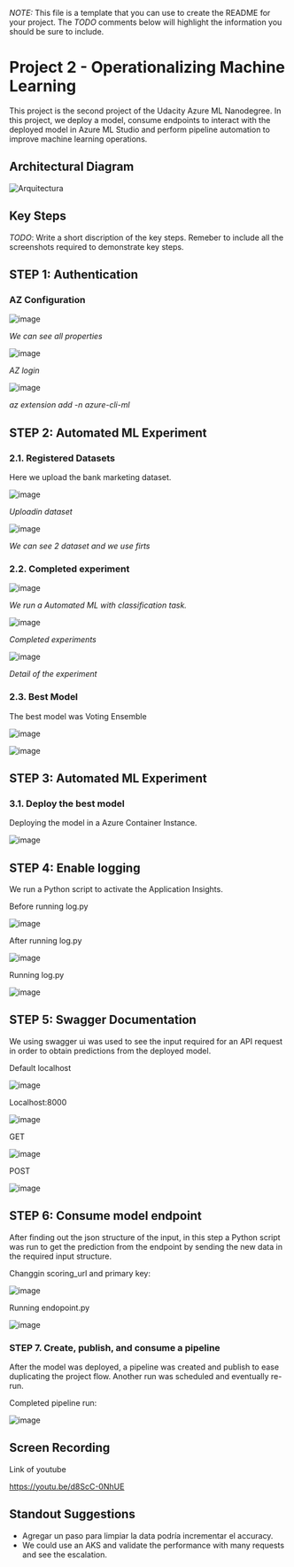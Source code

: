 *NOTE:* This file is a template that you can use to create the README for your project. The *TODO* comments below will highlight the information you should be sure to include.


# Project 2 - Operationalizing Machine Learning

This project is the second project of the Udacity Azure ML Nanodegree. In this project, we deploy a model, consume endpoints to interact with the deployed model in Azure ML Studio and perform pipeline automation to improve machine learning operations.

## Architectural Diagram

![Arquitectura](https://user-images.githubusercontent.com/8076356/107143883-74302f80-6905-11eb-8a6a-ff6955193748.png)

## Key Steps
*TODO*: Write a short discription of the key steps. Remeber to include all the screenshots required to demonstrate key steps. 

## STEP 1: Authentication

### AZ Configuration

![image](https://user-images.githubusercontent.com/8076356/107144070-a2623f00-6906-11eb-8bb2-f009e2a86737.png)

*We can see all properties*

![image](https://user-images.githubusercontent.com/8076356/107144094-cc1b6600-6906-11eb-9d06-f5469c5d3034.png)

*AZ login*

![image](https://user-images.githubusercontent.com/8076356/107144105-e1909000-6906-11eb-88f8-171b0c0db179.png)

*az extension add -n azure-cli-ml*

## STEP 2: Automated ML Experiment

### 2.1. Registered Datasets
Here we upload the bank marketing dataset.

![image](https://user-images.githubusercontent.com/8076356/107144668-b0b25a00-690a-11eb-8a53-8f8ddf75a690.png)

*Uploadin dataset*

![image](https://user-images.githubusercontent.com/8076356/107144274-1cdf8e80-6908-11eb-9f59-2d0876e5f8aa.png)

*We can see 2 dataset  and we use firts*

### 2.2. Completed experiment

![image](https://user-images.githubusercontent.com/8076356/107144744-3b935480-690b-11eb-8383-242538bcd9ef.png)

*We run a Automated ML with classification task.*

![image](https://user-images.githubusercontent.com/8076356/107144783-74cbc480-690b-11eb-8550-85307cd7afd5.png)

*Completed experiments*

![image](https://user-images.githubusercontent.com/8076356/107144797-88772b00-690b-11eb-87c3-4255cace6035.png)

*Detail of the experiment*

### 2.3. Best Model

The best model was Voting Ensemble

![image](https://user-images.githubusercontent.com/8076356/107144822-b6f50600-690b-11eb-9905-2d7847d566b4.png)

![image](https://user-images.githubusercontent.com/8076356/107144839-d3913e00-690b-11eb-9d86-8948a446aa7f.png)


## STEP 3: Automated ML Experiment

### 3.1. Deploy the best model
Deploying the model in a Azure Container Instance.

![image](https://user-images.githubusercontent.com/8076356/107149167-24f9f700-6925-11eb-8eb0-2b470b3dfc4a.png)


## STEP 4: Enable logging
We run a Python script to activate the Application Insights.

Before running log.py

![image](https://user-images.githubusercontent.com/8076356/107149214-5ecafd80-6925-11eb-9372-1ffe01447079.png)

After running log.py

![image](https://user-images.githubusercontent.com/8076356/107149228-71453700-6925-11eb-9eae-18d58e3787b5.png)

Running log.py

![image](https://user-images.githubusercontent.com/8076356/107149242-85893400-6925-11eb-92f6-a74df3ea74b7.png)

## STEP 5: Swagger Documentation
We using swagger ui was used to see the input required for an API request in order to obtain predictions from the deployed model.

Default localhost

![image](https://user-images.githubusercontent.com/8076356/107149285-c7b27580-6925-11eb-97f3-a3a5799b38dc.png)

Localhost:8000

![image](https://user-images.githubusercontent.com/8076356/107149300-dac54580-6925-11eb-8b5c-6336e3e46571.png)

GET

![image](https://user-images.githubusercontent.com/8076356/107149329-fc263180-6925-11eb-8459-be99d49e066a.png)

POST

![image](https://user-images.githubusercontent.com/8076356/107149336-0ba57a80-6926-11eb-97c8-0e0c62ed41f5.png)


## STEP 6: Consume model endpoint
After finding out the json structure of the input, in this step a Python script was run to get the prediction from the endpoint by sending the new data in the required input structure.

Changgin scoring_url and primary key:

![image](https://user-images.githubusercontent.com/8076356/107149396-5cb56e80-6926-11eb-92f1-656f0c325105.png)

Running endopoint.py

![image](https://user-images.githubusercontent.com/8076356/107149408-6ccd4e00-6926-11eb-9005-4530876b39ff.png)


### STEP 7. Create, publish, and consume a pipeline
After the model was deployed, a pipeline was created and publish to ease duplicating the project flow. Another run was scheduled and eventually re-run.

Completed pipeline run:

![image](https://user-images.githubusercontent.com/8076356/107149477-c897d700-6926-11eb-8731-85c52fb5e461.png)

## Screen Recording
Link of youtube

https://youtu.be/d8ScC-0NhUE

## Standout Suggestions

- Agregar un paso para limpiar la data podría incrementar el accuracy.
- We could use an AKS and validate the performance with many requests and see the escalation.

